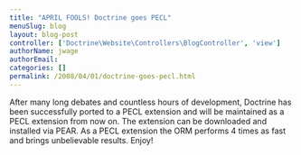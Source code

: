 ```yaml
---
title: "APRIL FOOLS! Doctrine goes PECL"
menuSlug: blog
layout: blog-post
controller: ['Doctrine\Website\Controllers\BlogController', 'view']
authorName: jwage
authorEmail:
categories: []
permalink: /2008/04/01/doctrine-goes-pecl.html
---
```

After many long debates and countless hours of development, Doctrine has
been successfully ported to a PECL extension and will be maintained as a
PECL extension from now on. The extension can be downloaded and
installed via PEAR. As a PECL extension the ORM performs 4 times as fast
and brings unbelievable results. Enjoy!

